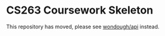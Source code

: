 # CS263 Coursework Skeleton

This repository has moved, please see [wondough/api](https://github.com/wondough/api) instead.
